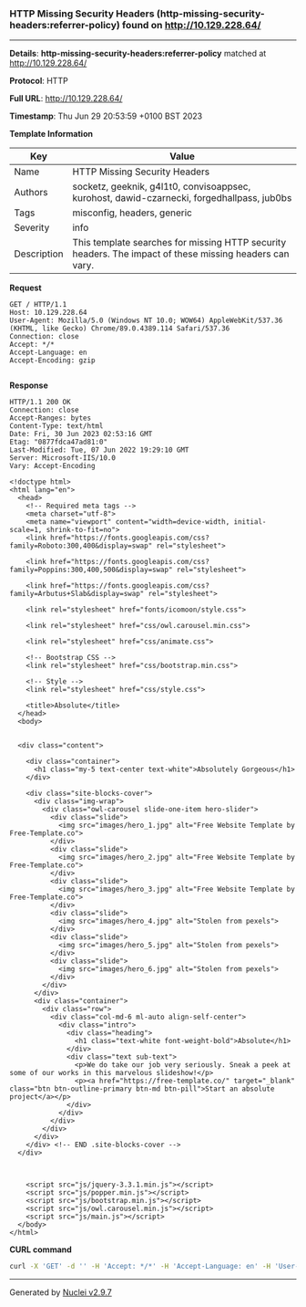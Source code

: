 ### HTTP Missing Security Headers (http-missing-security-headers:referrer-policy) found on http://10.129.228.64/

----
**Details**: **http-missing-security-headers:referrer-policy** matched at http://10.129.228.64/

**Protocol**: HTTP

**Full URL**: http://10.129.228.64/

**Timestamp**: Thu Jun 29 20:53:59 +0100 BST 2023

**Template Information**

| Key | Value |
| --- | --- |
| Name | HTTP Missing Security Headers |
| Authors | socketz, geeknik, g4l1t0, convisoappsec, kurohost, dawid-czarnecki, forgedhallpass, jub0bs |
| Tags | misconfig, headers, generic |
| Severity | info |
| Description | This template searches for missing HTTP security headers. The impact of these missing headers can vary.<br> |

**Request**
```http
GET / HTTP/1.1
Host: 10.129.228.64
User-Agent: Mozilla/5.0 (Windows NT 10.0; WOW64) AppleWebKit/537.36 (KHTML, like Gecko) Chrome/89.0.4389.114 Safari/537.36
Connection: close
Accept: */*
Accept-Language: en
Accept-Encoding: gzip


```

**Response**
```http
HTTP/1.1 200 OK
Connection: close
Accept-Ranges: bytes
Content-Type: text/html
Date: Fri, 30 Jun 2023 02:53:16 GMT
Etag: "0877fdca47ad81:0"
Last-Modified: Tue, 07 Jun 2022 19:29:10 GMT
Server: Microsoft-IIS/10.0
Vary: Accept-Encoding

<!doctype html>
<html lang="en">
  <head>
    <!-- Required meta tags -->
    <meta charset="utf-8">
    <meta name="viewport" content="width=device-width, initial-scale=1, shrink-to-fit=no">
    <link href="https://fonts.googleapis.com/css?family=Roboto:300,400&display=swap" rel="stylesheet">

    <link href="https://fonts.googleapis.com/css?family=Poppins:300,400,500&display=swap" rel="stylesheet">

    <link href="https://fonts.googleapis.com/css?family=Arbutus+Slab&display=swap" rel="stylesheet">

    <link rel="stylesheet" href="fonts/icomoon/style.css">

    <link rel="stylesheet" href="css/owl.carousel.min.css">

    <link rel="stylesheet" href="css/animate.css">

    <!-- Bootstrap CSS -->
    <link rel="stylesheet" href="css/bootstrap.min.css">

    <!-- Style -->
    <link rel="stylesheet" href="css/style.css">

    <title>Absolute</title>
  </head>
  <body>


  <div class="content">

    <div class="container">
      <h1 class="my-5 text-center text-white">Absolutely Gorgeous</h1>
    </div>

    <div class="site-blocks-cover">
      <div class="img-wrap">
        <div class="owl-carousel slide-one-item hero-slider">
          <div class="slide">
            <img src="images/hero_1.jpg" alt="Free Website Template by Free-Template.co">
          </div>
          <div class="slide">
            <img src="images/hero_2.jpg" alt="Free Website Template by Free-Template.co">
          </div>
          <div class="slide">
            <img src="images/hero_3.jpg" alt="Free Website Template by Free-Template.co">
          </div>
          <div class="slide">
            <img src="images/hero_4.jpg" alt="Stolen from pexels">
          </div>
          <div class="slide">
            <img src="images/hero_5.jpg" alt="Stolen from pexels">
          </div>
          <div class="slide">
            <img src="images/hero_6.jpg" alt="Stolen from pexels">
          </div>
        </div>
      </div>
      <div class="container">
        <div class="row">
          <div class="col-md-6 ml-auto align-self-center">
            <div class="intro">
              <div class="heading">
                <h1 class="text-white font-weight-bold">Absolute</h1>
              </div>
              <div class="text sub-text">
                <p>We do take our job very seriously. Sneak a peek at some of our works in this marvelous slideshow!</p>
                <p><a href="https://free-template.co/" target="_blank" class="btn btn-outline-primary btn-md btn-pill">Start an absolute project</a></p>
              </div>
            </div>
          </div>
        </div>
      </div>
    </div> <!-- END .site-blocks-cover -->
  </div>



    <script src="js/jquery-3.3.1.min.js"></script>
    <script src="js/popper.min.js"></script>
    <script src="js/bootstrap.min.js"></script>
    <script src="js/owl.carousel.min.js"></script>
    <script src="js/main.js"></script>
  </body>
</html>

```


**CURL command**
```sh
curl -X 'GET' -d '' -H 'Accept: */*' -H 'Accept-Language: en' -H 'User-Agent: Mozilla/5.0 (Windows NT 10.0; WOW64) AppleWebKit/537.36 (KHTML, like Gecko) Chrome/89.0.4389.114 Safari/537.36' 'http://10.129.228.64/'
```

----

Generated by [Nuclei v2.9.7](https://github.com/projectdiscovery/nuclei)